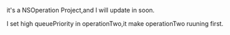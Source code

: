 it's a NSOperation Project,and I will update in soon.

I set high queuePriority in operationTwo,it make operationTwo ruuning first.
